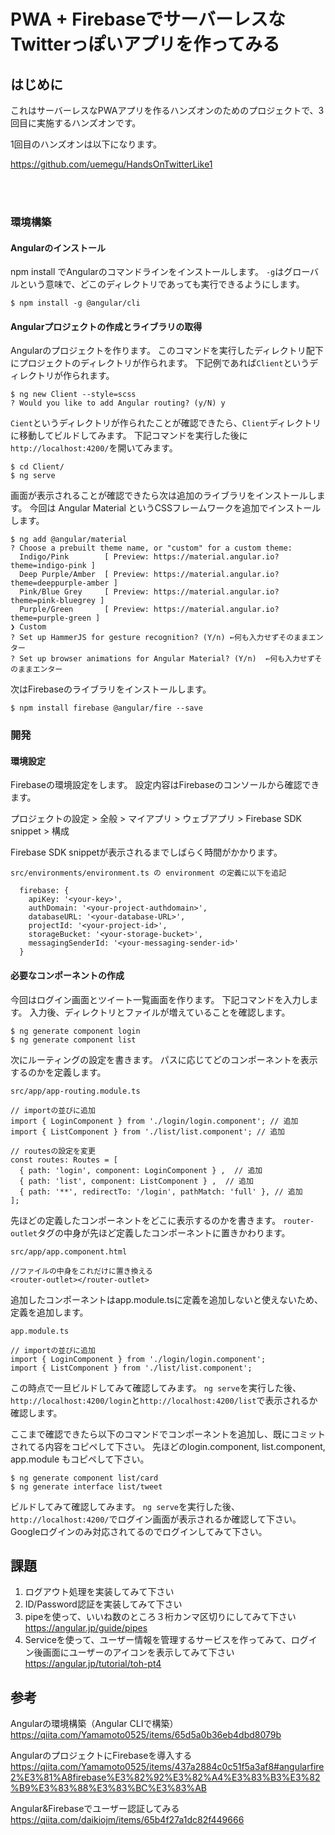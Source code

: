 # PWA + FirebaseでサーバーレスなTwitterっぽいアプリを作ってみる

## はじめに

これはサーバーレスなPWAアプリを作るハンズオンのためのプロジェクトで、3回目に実施するハンズオンです。

1回目のハンズオンは以下になります。

https://github.com/uemegu/HandsOnTwitterLike1

<br><br>

### 環境構築

#### Angularのインストール

npm install でAngularのコマンドラインをインストールします。
`-g`はグローバルという意味で、どこのディレクトリであっても実行できるようにします。

````
$ npm install -g @angular/cli
````

#### Angularプロジェクトの作成とライブラリの取得

Angularのプロジェクトを作ります。
このコマンドを実行したディレクトリ配下にプロジェクトのディレクトリが作られます。
下記例であれば`Client`というディレクトリが作られます。

````
$ ng new Client --style=scss
? Would you like to add Angular routing? (y/N) y
````

`Cient`というディレクトリが作られたことが確認できたら、`Client`ディレクトリに移動してビルドしてみます。
下記コマンドを実行した後に`http://localhost:4200/`を開いてみます。

````
$ cd Client/
$ ng serve
````

画面が表示されることが確認できたら次は追加のライブラリをインストールします。
今回は Angular Material というCSSフレームワークを追加でインストールします。

````
$ ng add @angular/material
? Choose a prebuilt theme name, or "custom" for a custom theme: 
  Indigo/Pink        [ Preview: https://material.angular.io?theme=indigo-pink ] 
  Deep Purple/Amber  [ Preview: https://material.angular.io?theme=deeppurple-amber ] 
  Pink/Blue Grey     [ Preview: https://material.angular.io?theme=pink-bluegrey ] 
  Purple/Green       [ Preview: https://material.angular.io?theme=purple-green ] 
❯ Custom 
? Set up HammerJS for gesture recognition? (Y/n) ←何も入力せずそのままエンター
? Set up browser animations for Angular Material? (Y/n)  ←何も入力せずそのままエンター
````

次はFirebaseのライブラリをインストールします。

````
$ npm install firebase @angular/fire --save
````

### 開発

#### 環境設定

Firebaseの環境設定をします。
設定内容はFirebaseのコンソールから確認できます。

プロジェクトの設定 > 全般 > マイアプリ > ウェブアプリ > Firebase SDK snippet > 構成

Firebase SDK snippetが表示されるまでしばらく時間がかかります。

````
src/environments/environment.ts の environment の定義に以下を追記

  firebase: {
    apiKey: '<your-key>',
    authDomain: '<your-project-authdomain>',
    databaseURL: '<your-database-URL>',
    projectId: '<your-project-id>',
    storageBucket: '<your-storage-bucket>',
    messagingSenderId: '<your-messaging-sender-id>'
  }
````

#### 必要なコンポーネントの作成

今回はログイン画面とツイート一覧画面を作ります。
下記コマンドを入力します。
入力後、ディレクトリとファイルが増えていることを確認します。

````
$ ng generate component login
$ ng generate component list
````

次にルーティングの設定を書きます。
パスに応じてどのコンポーネントを表示するのかを定義します。

````
src/app/app-routing.module.ts

// importの並びに追加
import { LoginComponent } from './login/login.component'; // 追加
import { ListComponent } from './list/list.component'; // 追加

// routesの設定を変更
const routes: Routes = [
  { path: 'login', component: LoginComponent } ,  // 追加
  { path: 'list', component: ListComponent } ,  // 追加
  { path: '**', redirectTo: '/login', pathMatch: 'full' }, // 追加
];
````

先ほどの定義したコンポーネントをどこに表示するのかを書きます。
`router-outlet`タグの中身が先ほど定義したコンポーネントに置きかわります。

````
src/app/app.component.html

//ファイルの中身をこれだけに置き換える
<router-outlet></router-outlet>
````

追加したコンポーネントはapp.module.tsに定義を追加しないと使えないため、定義を追加します。

````
app.module.ts

// importの並びに追加
import { LoginComponent } from './login/login.component';
import { ListComponent } from './list/list.component';
````

この時点で一旦ビルドしてみて確認してみます。
`ng serve`を実行した後、`http://localhost:4200/login`と`http://localhost:4200/list`で表示されるか確認します。


ここまで確認できたら以下のコマンドでコンポーネントを追加し、既にコミットされてる内容をコピペして下さい。
先ほどのlogin.component, list.component, app.module もコピペして下さい。

````
$ ng generate component list/card
$ ng generate interface list/tweet
````

ビルドしてみて確認してみます。
`ng serve`を実行した後、`http://localhost:4200/`でログイン画面が表示されるか確認して下さい。
Googleログインのみ対応されてるのでログインしてみて下さい。

## 課題

1. ログアウト処理を実装してみて下さい
2. ID/Password認証を実装してみて下さい
3. pipeを使って、いいね数のところ３桁カンマ区切りにしてみて下さい
https://angular.jp/guide/pipes
4. Serviceを使って、ユーザー情報を管理するサービスを作ってみて、ログイン後画面にユーザーのアイコンを表示してみて下さい
https://angular.jp/tutorial/toh-pt4


## 参考

Angularの環境構築（Angular CLIで構築）<br>
https://qiita.com/Yamamoto0525/items/65d5a0b36eb4dbd8079b

AngularのプロジェクトにFirebaseを導入する<br>
https://qiita.com/Yamamoto0525/items/437a2884c0c51f5a3af8#angularfire2%E3%81%A8firebase%E3%82%92%E3%82%A4%E3%83%B3%E3%82%B9%E3%83%88%E3%83%BC%E3%83%AB

Angular&Firebaseでユーザー認証してみる<br>
https://qiita.com/daikiojm/items/65b4f27a1dc82f449666

